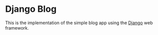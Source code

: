# Django Blog

This is the implementation of the simple blog app using the [Django](https://www.djangoproject.com/) web framework.
